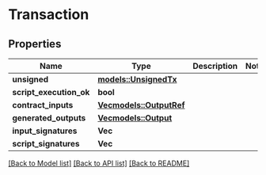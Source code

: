 # Transaction

## Properties

Name | Type | Description | Notes
------------ | ------------- | ------------- | -------------
**unsigned** | [**models::UnsignedTx**](UnsignedTx.md) |  | 
**script_execution_ok** | **bool** |  | 
**contract_inputs** | [**Vec<models::OutputRef>**](OutputRef.md) |  | 
**generated_outputs** | [**Vec<models::Output>**](Output.md) |  | 
**input_signatures** | **Vec<String>** |  | 
**script_signatures** | **Vec<String>** |  | 

[[Back to Model list]](../README.md#documentation-for-models) [[Back to API list]](../README.md#documentation-for-api-endpoints) [[Back to README]](../README.md)


